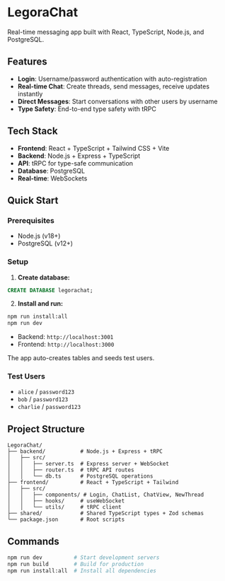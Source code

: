 # LegoraChat

Real-time messaging app built with React, TypeScript, Node.js, and PostgreSQL.

## Features

- **Login**: Username/password authentication with auto-registration
- **Real-time Chat**: Create threads, send messages, receive updates instantly
- **Direct Messages**: Start conversations with other users by username
- **Type Safety**: End-to-end type safety with tRPC

## Tech Stack

- **Frontend**: React + TypeScript + Tailwind CSS + Vite
- **Backend**: Node.js + Express + TypeScript
- **API**: tRPC for type-safe communication
- **Database**: PostgreSQL
- **Real-time**: WebSockets

## Quick Start

### Prerequisites
- Node.js (v18+)
- PostgreSQL (v12+)

### Setup

1. **Create database:**
```sql
CREATE DATABASE legorachat;
```

2. **Install and run:**
```bash
npm run install:all
npm run dev
```

- Backend: `http://localhost:3001`
- Frontend: `http://localhost:3000`

The app auto-creates tables and seeds test users.

### Test Users
- `alice` / `password123`
- `bob` / `password123` 
- `charlie` / `password123`

## Project Structure

```
LegoraChat/
├── backend/           # Node.js + Express + tRPC
│   ├── src/
│   │   ├── server.ts  # Express server + WebSocket
│   │   ├── router.ts  # tRPC API routes
│   │   └── db.ts      # PostgreSQL operations
├── frontend/          # React + TypeScript + Tailwind
│   ├── src/
│   │   ├── components/ # Login, ChatList, ChatView, NewThread
│   │   ├── hooks/     # useWebSocket
│   │   └── utils/     # tRPC client
├── shared/            # Shared TypeScript types + Zod schemas
└── package.json       # Root scripts
```

## Commands

```bash
npm run dev          # Start development servers
npm run build        # Build for production
npm run install:all  # Install all dependencies
```
